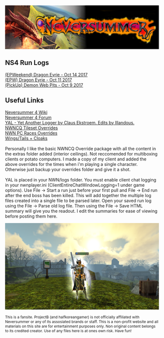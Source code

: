 <html>
<body>
<p><a target="_blank" href="http://www.nsrealm.com"><img src="NS.png"></a></p>
<h2>NS4 Run Logs</h2>

<p><a target="_blank" href="(EPWeekend)DEOct14.html">(EPWeekend) Dragon Eyrie - Oct 14 2017 </a><br>
<a target="_blank" href="(EPW)DragonEyrieOct11.html">(EPW) Dragon Eyrie - Oct 11 2017</a><br>
<a target="_blank" href="(Random)DWPOct9.html">(PickUp) Demon Web Pits - Oct 9 2017</a></p>

<h2>Useful Links</h2>

<p><a target="_blank" href="http://www.nsrealm.com/ns4wiki/index.php?title=Main_Page">Neversummer 4 Wiki</a><br>
<a target="_blank" href="http://www.nsrealm.com/public/ns/viewforum.php?f=139">Neversummer 4 Forum</a><br>
<a target="_blank" href="http://docs.google.com/leaf?id=0B-1YYCjvNejCNzQyMzBhMGYtNGUwZi00OWM1LWFmZmUtZmJjZDhhZGY2ZTQ2&hl=en"> YAL - Yet Another Logger by Claus Ekstroem. Edits by Illandous. </a><br>
<a target="_blank" href="https://neverwintervault.org/project/nwn1/hakpak/tileset/nwncq-project">NWNCQ Tileset Overrides</a><br>
<a target="_blank" href="https://neverwintervault.org/project/nwn1/hakpak/original-hakpak/gunners-body-rebuildretexture-male-female-all-races-phenos">NWN PC Races Overrides</a><br>
<a target="_blank" href="https://neverwintervault.org/project/nwn1/hakpak/fix-wings-tails">Wings/Tails + Cloaks</a><br><br>
Personally I like the basic NWNCQ Override package with all the content in the extras folder added (interior ceilings). Not reccomended for multiboxing clients or potato computers. I made a copy of my client and added the above overrides for the times when i'm playing a single character. Otherwise just backup your overrides folder and give it a shot.<br><br>
YAL is placed in your NWN/logs folder. You must enable client chat logging in your nwnplayer.ini (ClientEntireChatWindowLogging=1 under game options). Use File -> Start a run just before your first pull and File -> End run after the end boss has been killed. This will add together the multiple log files created into a single file to be parsed later. Open your saved run log using the File -> Parse old log file. Then using the File -> Save HTML summary will give you the readout. I edit the summaries for ease of viewing before posting them here.</p>

<p><a target="_blank" href="Beatrix2.png"><img src="Beatrix2.png"></a></p>
<p style="font-size:12px">This is a fansite. ProjectB (and halfkoreangamer) is not officially affiliated with Neversummer or any of its assosiated brands or staff. This is a non-profit website and all materials on this site are for entertainment purposes only. Non original content belongs to its credited creator. Use of any files here is at ones own risk. Have fun!</p>
</body>
</html>

